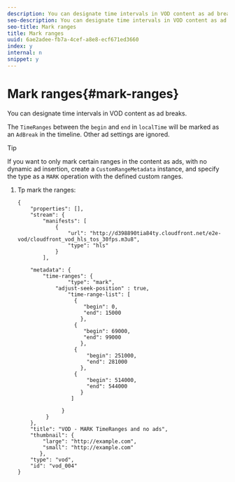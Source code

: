 ```yaml
---
description: You can designate time intervals in VOD content as ad breaks.
seo-description: You can designate time intervals in VOD content as ad breaks.
seo-title: Mark ranges
title: Mark ranges
uuid: 6ae2adee-fb7a-4cef-a8e8-ecf671ed3660
index: y
internal: n
snippet: y
---
```


# Mark ranges{#mark-ranges}

You can designate time intervals in VOD content as ad breaks.

The `TimeRanges` between the `begin` and `end` in `localTime` will be marked as an `AdBreak` in the timeline. Other ad settings are ignored.

>[!TIP]
>
>If you want to only mark certain ranges in the content as ads, with no dynamic ad insertion, create a `CustomRangeMetadata` instance, and specify the type as a `MARK` operation with the defined custom ranges.

1. Tp mark the ranges:

   ```
   {   
       "properties": [],
       "stream": {
           "manifests": [
               {
                   "url": "http://d398890tia84ty.cloudfront.net/e2e-vod/cloudfront_vod_hls_tos_30fps.m3u8",
                   "type": "hls"
               }
           ],
            
       "metadata": {
           "time-ranges": {
                   "type": "mark",
               "adjust-seek-position" : true,   
                   "time-range-list": [
                     {
                        "begin": 0,
                        "end": 15000
                       },
                     {
                        "begin": 69000,
                        "end": 99000
                       },
                     {
                         "begin": 251000,
                         "end": 281000
                       },
                     {
                         "begin": 514000,
                         "end": 544000
                       }
                    ]
    
                 }
            }           
       },   
       "title": "VOD - MARK TimeRanges and no ads",
       "thumbnail": {
           "large": "http://example.com",
           "small": "http://example.com"
          },
       "type": "vod",
       "id": "vod_004"
   }
   ```


